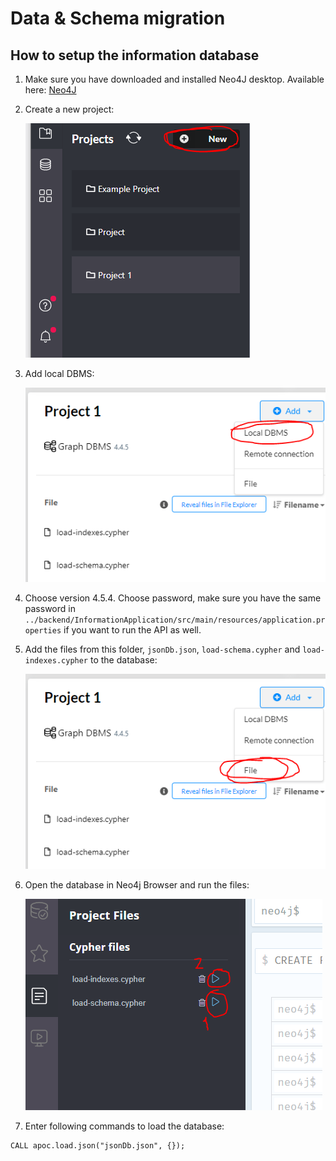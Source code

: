 # Data & Schema migration

## How to setup the information database

1. Make sure you have downloaded and installed Neo4J desktop. Available here: [Neo4J](https://neo4j.com/download/)
2. Create a new project:

   ![alt text](./images/new-project.PNG)

3. Add local DBMS:

   ![alt text](./images/addlocal.PNG)

4. Choose version 4.5.4. Choose password, make sure you have the same password in `../backend/InformationApplication/src/main/resources/application.properties` if you want to run the API as well.

5. Add the files from this folder, `jsonDb.json`, `load-schema.cypher` and `load-indexes.cypher` to the database:

   ![alt text](./images/addfiles.PNG)

6. Open the database in Neo4j Browser and run the files:

   ![alt text](./images/runfiles.PNG)

7. Enter following commands to load the database:

```
CALL apoc.load.json("jsonDb.json", {});
```
